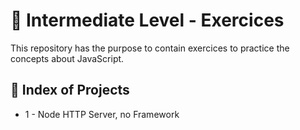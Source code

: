 <h1 align = "justify">🥉 Intermediate Level - Exercices</h1>
<span>This repository has the purpose to contain exercices to practice the concepts about JavaScript.</span>

## 🏅 Index of Projects

- 1 - Node HTTP Server, no Framework

